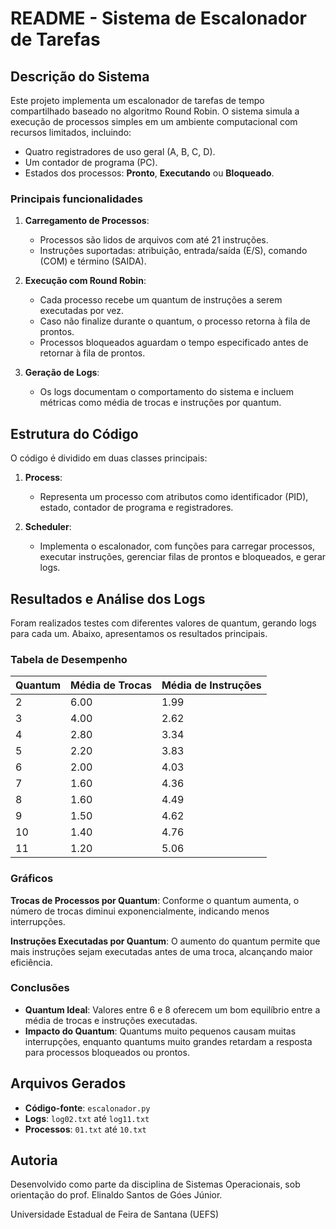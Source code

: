 # README - Sistema de Escalonador de Tarefas

## Descrição do Sistema
Este projeto implementa um escalonador de tarefas de tempo compartilhado baseado no algoritmo Round Robin. O sistema simula a execução de processos simples em um ambiente computacional com recursos limitados, incluindo:

- Quatro registradores de uso geral (A, B, C, D).
- Um contador de programa (PC).
- Estados dos processos: **Pronto**, **Executando** ou **Bloqueado**.

### Principais funcionalidades
1. **Carregamento de Processos**:
   - Processos são lidos de arquivos com até 21 instruções.
   - Instruções suportadas: atribuição, entrada/saída (E/S), comando (COM) e término (SAIDA).

2. **Execução com Round Robin**:
   - Cada processo recebe um quantum de instruções a serem executadas por vez.
   - Caso não finalize durante o quantum, o processo retorna à fila de prontos.
   - Processos bloqueados aguardam o tempo especificado antes de retornar à fila de prontos.

3. **Geração de Logs**:
   - Os logs documentam o comportamento do sistema e incluem métricas como média de trocas e instruções por quantum.

## Estrutura do Código
O código é dividido em duas classes principais:

1. **Process**:
   - Representa um processo com atributos como identificador (PID), estado, contador de programa e registradores.

2. **Scheduler**:
   - Implementa o escalonador, com funções para carregar processos, executar instruções, gerenciar filas de prontos e bloqueados, e gerar logs.

## Resultados e Análise dos Logs
Foram realizados testes com diferentes valores de quantum, gerando logs para cada um. Abaixo, apresentamos os resultados principais.

### Tabela de Desempenho
| Quantum | Média de Trocas | Média de Instruções |
|---------|------------------|--------------------------|
| 2       | 6.00             | 1.99                    |
| 3       | 4.00             | 2.62                    |
| 4       | 2.80             | 3.34                    |
| 5       | 2.20             | 3.83                    |
| 6       | 2.00             | 4.03                    |
| 7       | 1.60             | 4.36                    |
| 8       | 1.60             | 4.49                    |
| 9       | 1.50             | 4.62                    |
| 10      | 1.40             | 4.76                    |
| 11      | 1.20             | 5.06                    |

### Gráficos
**Trocas de Processos por Quantum**:
Conforme o quantum aumenta, o número de trocas diminui exponencialmente, indicando menos interrupções.

**Instruções Executadas por Quantum**:
O aumento do quantum permite que mais instruções sejam executadas antes de uma troca, alcançando maior eficiência.

### Conclusões
- **Quantum Ideal**: Valores entre 6 e 8 oferecem um bom equilíbrio entre a média de trocas e instruções executadas.
- **Impacto do Quantum**: Quantums muito pequenos causam muitas interrupções, enquanto quantums muito grandes retardam a resposta para processos bloqueados ou prontos.

## Arquivos Gerados
- **Código-fonte**: `escalonador.py`
- **Logs**: `log02.txt` até `log11.txt`
- **Processos**: `01.txt` até `10.txt`

## Autoria
Desenvolvido como parte da disciplina de Sistemas Operacionais, sob orientação do prof. Elinaldo Santos de Góes Júnior.

Universidade Estadual de Feira de Santana (UEFS)

